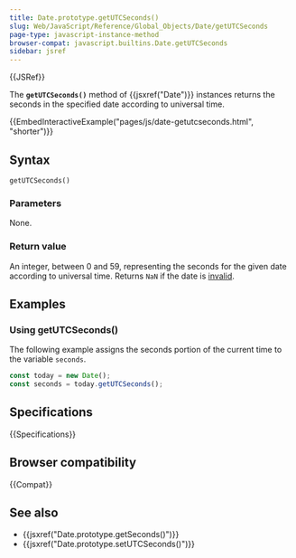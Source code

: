 ```yaml
---
title: Date.prototype.getUTCSeconds()
slug: Web/JavaScript/Reference/Global_Objects/Date/getUTCSeconds
page-type: javascript-instance-method
browser-compat: javascript.builtins.Date.getUTCSeconds
sidebar: jsref
---
```


{{JSRef}}

The **`getUTCSeconds()`** method of {{jsxref("Date")}} instances returns the seconds in the specified date according to universal time.

{{EmbedInteractiveExample("pages/js/date-getutcseconds.html", "shorter")}}

## Syntax

```js-nolint
getUTCSeconds()
```

### Parameters

None.

### Return value

An integer, between 0 and 59, representing the seconds for the given date according to universal time. Returns `NaN` if the date is [invalid](/en-US/docs/Web/JavaScript/Reference/Global_Objects/Date#the_epoch_timestamps_and_invalid_date).

## Examples

### Using getUTCSeconds()

The following example assigns the seconds portion of the current time to the variable `seconds`.

```js
const today = new Date();
const seconds = today.getUTCSeconds();
```

## Specifications

{{Specifications}}

## Browser compatibility

{{Compat}}

## See also

- {{jsxref("Date.prototype.getSeconds()")}}
- {{jsxref("Date.prototype.setUTCSeconds()")}}
